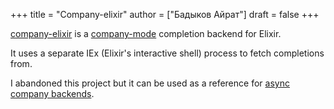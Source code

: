 +++
title = "Company-elixir"
author = ["Бадыков Айрат"]
draft = false
+++

[company-elixir](https://github.com/ayrat555/company-elixir) is a [company-mode](https://github.com/company-mode/company-mode) completion backend for Elixir.

It uses a separate IEx (Elixir's interactive shell) process to fetch completions from.

I abandoned this project but it can be used as a reference for [async company backends](https://www.badykov.com/emacs/2020/05/05/async-company-mode-backend/).
